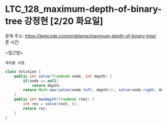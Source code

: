 #  LTC_128_maximum-depth-of-binary-tree 강정현 [2/20 화요일] </br>
문제 주소: https://leetcode.com/problems/maximum-depth-of-binary-tree/ </br>
푼 시간:  </br>

<접근법>
```
재귀를 사용.
```


```java
class Solution {
    public int solve(TreeNode node, int depth) {
        if(node == null)
            return depth;
        return Math.max(solve(node.left, depth+1), solve(node.right, depth+1));
    }
    public int maxDepth(TreeNode root) {
        int res = solve(root, 0);
        return res;
    }
}

```
